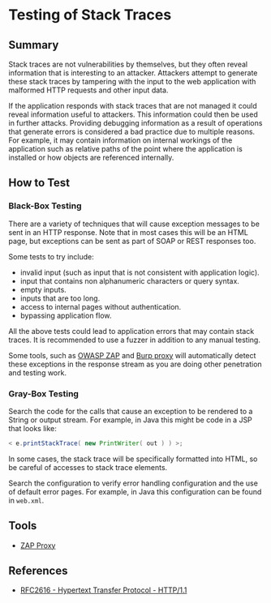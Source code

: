 # Testing of Stack Traces

## Summary

Stack traces are not vulnerabilities by themselves, but they often reveal information that is interesting to an attacker. Attackers attempt to generate these stack traces by tampering with the input to the web application with malformed HTTP requests and other input data.

If the application responds with stack traces that are not managed it could reveal information useful to attackers. This information could then be used in further attacks. Providing debugging information as a result of operations that generate errors is considered a bad practice due to multiple reasons. For example, it may contain information on internal workings of the application such as relative paths of the point where the application is installed or how objects are referenced internally.

## How to Test

### Black-Box Testing

There are a variety of techniques that will cause exception messages to be sent in an HTTP response. Note that in most cases this will be an HTML page, but exceptions can be sent as part of SOAP or REST responses too.

Some tests to try include:

- invalid input (such as input that is not consistent with application logic).
- input that contains non alphanumeric characters or query syntax.
- empty inputs.
- inputs that are too long.
- access to internal pages without authentication.
- bypassing application flow.

All the above tests could lead to application errors that may contain stack traces. It is recommended to use a fuzzer in addition to any manual testing.

Some tools, such as [OWASP ZAP](https://www.owasp.org/index.php/OWASP_Zed_Attack_Proxy_Project) and [Burp proxy](https://portswigger.net/burp) will automatically detect these exceptions in the response stream as you are doing other penetration and testing work.

### Gray-Box Testing

Search the code for the calls that cause an exception to be rendered to a String or output stream. For example, in Java this might be code in a JSP that looks like:

```Java
< e.printStackTrace( new PrintWriter( out ) ) >;
```

In some cases, the stack trace will be specifically formatted into HTML, so be careful of accesses to stack trace elements.

Search the configuration to verify error handling configuration and the use of default error pages. For example, in Java this configuration can be found in `web.xml`.

## Tools

- [ZAP Proxy](https://www.owasp.org/index.php/OWASP_Zed_Attack_Proxy_Project)

## References

- [RFC2616 - Hypertext Transfer Protocol - HTTP/1.1](http://www.ietf.org/rfc/rfc2616.txt?number=2616_RFC2616)
